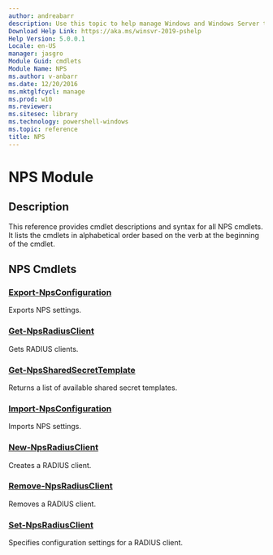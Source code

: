 ```yaml
---
author: andreabarr
description: Use this topic to help manage Windows and Windows Server technologies with Windows PowerShell.
Download Help Link: https://aka.ms/winsvr-2019-pshelp
Help Version: 5.0.0.1
Locale: en-US
manager: jasgro
Module Guid: cmdlets
Module Name: NPS
ms.author: v-anbarr
ms.date: 12/20/2016
ms.mktglfcycl: manage
ms.prod: w10
ms.reviewer: 
ms.sitesec: library
ms.technology: powershell-windows
ms.topic: reference
title: NPS
---
```


# NPS Module
## Description
This reference provides cmdlet descriptions and syntax for all NPS cmdlets. It lists the cmdlets in alphabetical order based on the verb at the beginning of the cmdlet.

## NPS Cmdlets
### [Export-NpsConfiguration](./Export-NpsConfiguration.md)
Exports NPS settings.

### [Get-NpsRadiusClient](./Get-NpsRadiusClient.md)
Gets RADIUS clients.

### [Get-NpsSharedSecretTemplate](./Get-NpsSharedSecretTemplate.md)
Returns a list of available shared secret templates.

### [Import-NpsConfiguration](./Import-NpsConfiguration.md)
Imports NPS settings.

### [New-NpsRadiusClient](./New-NpsRadiusClient.md)
Creates a RADIUS client.

### [Remove-NpsRadiusClient](./Remove-NpsRadiusClient.md)
Removes a RADIUS client.

### [Set-NpsRadiusClient](./Set-NpsRadiusClient.md)
Specifies configuration settings for a RADIUS client.


